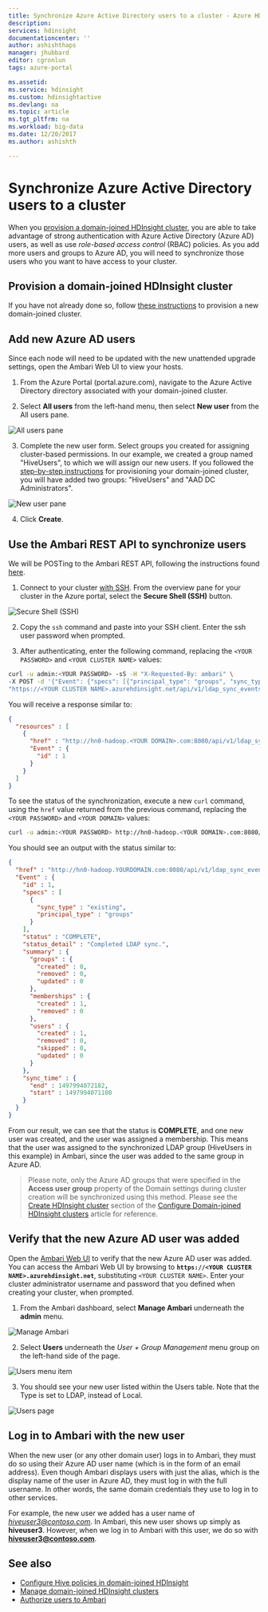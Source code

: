 ```yaml
---
title: Synchronize Azure Active Directory users to a cluster - Azure HDInsight | Microsoft Docs
description: 
services: hdinsight
documentationcenter: ''
author: ashishthaps
manager: jhubbard
editor: cgronlun
tags: azure-portal

ms.assetid: 
ms.service: hdinsight
ms.custom: hdinsightactive
ms.devlang: na
ms.topic: article
ms.tgt_pltfrm: na
ms.workload: big-data
ms.date: 12/20/2017
ms.author: ashishth

---
```

# Synchronize Azure Active Directory users to a cluster

When you [provision a domain-joined HDInsight cluster](hdinsight-domain-joined-introduction.md), you are able to take advantage of strong authentication with Azure Active Directory (Azure AD) users, as well as use *role-based access control* (RBAC) policies. As you add more users and groups to Azure AD, you will need to synchronize those users who you want to have access to your cluster.

## Provision a domain-joined HDInsight cluster

If you have not already done so, follow [these instructions](hdinsight-domain-joined-configure.md) to provision a new domain-joined cluster.

## Add new Azure AD users

Since each node will need to be updated with the new unattended upgrade settings, open the Ambari Web UI to view your hosts.

1. From the Azure Portal (portal.azure.com), navigate to the Azure Active Directory directory associated with your domain-joined cluster.

2. Select **All users** from the left-hand menu, then select **New user** from the All users pane.

![All users pane](./media/hdinsight-sync-aad-users-to-cluster/aad-users.png)

3. Complete the new user form. Select groups you created for assigning cluster-based permissions. In our example, we created a group named "HiveUsers", to which we will assign our new users. If you followed the [step-by-step instructions](../hdinsight-domain-joined-configure.md) for provisioning your domain-joined cluster, you will have added two groups: "HiveUsers" and "AAD DC Administrators".

![New user pane](./media/hdinsight-sync-aad-users-to-cluster/aad-new-user.png)

4. Click **Create**.


## Use the Ambari REST API to synchronize users

We will be POSTing to the Ambari REST API, following the instructions found [here](hdinsight-hadoop-manage-ambari-rest-api.md).

1. Connect to your cluster [with SSH](hdinsight-hadoop-linux-use-ssh-unix.md). From the overview pane for your cluster in the Azure portal, select the **Secure Shell (SSH)** button.

![Secure Shell (SSH)](./media/hdinsight-sync-aad-users-to-cluster/ssh.png)

2. Copy the `ssh` command and paste into your SSH client. Enter the ssh user password when prompted.

3. After authenticating, enter the following command, replacing the `<YOUR PASSWORD>` and `<YOUR CLUSTER NAME>` values:

```bash
curl -u admin:<YOUR PASSWORD> -sS -H "X-Requested-By: ambari" \
-X POST -d '{"Event": {"specs": [{"principal_type": "groups", "sync_type": "existing"}]}}' \
"https://<YOUR CLUSTER NAME>.azurehdinsight.net/api/v1/ldap_sync_events"
```

You will receive a response similar to:

```json
{
  "resources" : [
    {
      "href" : "http://hn0-hadoop.<YOUR DOMAIN>.com:8080/api/v1/ldap_sync_events/1",
      "Event" : {
        "id" : 1
      }
    }
  ]
}
```

To see the status of the synchronization, execute a new `curl` command, using the `href` value returned from the previous command, replacing the `<YOUR PASSWORD>` and `<YOUR DOMAIN>` values:

```bash
curl -u admin:<YOUR PASSWORD> http://hn0-hadoop.<YOUR DOMAIN>.com:8080/api/v1/ldap_sync_events/1
```

You should see an output with the status similar to:

```json
{
  "href" : "http://hn0-hadoop.YOURDOMAIN.com:8080/api/v1/ldap_sync_events/1",
  "Event" : {
    "id" : 1,
    "specs" : [
      {
        "sync_type" : "existing",
        "principal_type" : "groups"
      }
    ],
    "status" : "COMPLETE",
    "status_detail" : "Completed LDAP sync.",
    "summary" : {
      "groups" : {
        "created" : 0,
        "removed" : 0,
        "updated" : 0
      },
      "memberships" : {
        "created" : 1,
        "removed" : 0
      },
      "users" : {
        "created" : 1,
        "removed" : 0,
        "skipped" : 0,
        "updated" : 0
      }
    },
    "sync_time" : {
      "end" : 1497994072182,
      "start" : 1497994071100
    }
  }
}
```

From our result, we can see that the status is **COMPLETE**, and one new user was created, and the user was assigned a membership. This means that the user was assigned to the synchronized LDAP group (HiveUsers in this example) in Ambari, since the user was added to the same group in Azure AD.

> Please note, only the Azure AD groups that were specified in the **Access user group** property of the Domain settings during cluster creation will be synchronized using this method. Please see the [Create HDInsight cluster](../hdinsight-domain-joined-configure.md#create-hdinsight-cluster) section of the [Configure Domain-joined HDInsight clusters](../hdinsight-domain-joined-configure.md) article for reference.


## Verify that the new Azure AD user was added

Open the [Ambari Web UI](hdinsight-hadoop-manage-ambari.md) to verify that the new Azure AD user was added. You can access the Ambari Web UI by browsing to **`https://<YOUR CLUSTER NAME>.azurehdinsight.net`**, substituting `<YOUR CLUSTER NAME>`. Enter your cluster administrator username and password that you defined when creating your cluster, when prompted.

1. From the Ambari dashboard, select **Manage Ambari** underneath the **admin** menu.

![Manage Ambari](./media/hdinsight-sync-aad-users-to-cluster/manage-ambari.png)

2. Select **Users** underneath the *User + Group Management* menu group on the left-hand side of the page.

![Users menu item](./media/hdinsight-sync-aad-users-to-cluster/users-link.png)

3. You should see your new user listed within the Users table. Note that the Type is set to LDAP, instead of Local.

![Users page](./media/hdinsight-sync-aad-users-to-cluster/users.png)

## Log in to Ambari with the new user

When the new user (or any other domain user) logs in to Ambari, they must do so using their Azure AD user name (which is in the form of an email address). Even though Ambari displays users with just the alias, which is the display name of the user in Azure AD, they must log in with the full username. In other words, the same domain credentials they use to log in to other services.

For example, the new user we added has a user name of *hiveuser3@contoso.com*. In Ambari, this new user shows up simply as **hiveuser3**. However, when we log in to Ambari with this user, we do so with **hiveuser3@contoso.com**.


## See also

* [Configure Hive policies in domain-joined HDInsight](hdinsight-domain-joined-run-hive.md)
* [Manage domain-joined HDInsight clusters](hdinsight-domain-joined-manage.md)
* [Authorize users to Ambari](hdinsight-authorize-users-to-ambari.md)

